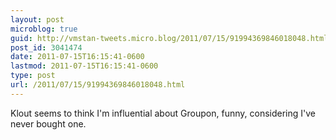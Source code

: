 ```yaml
---
layout: post
microblog: true
guid: http://vmstan-tweets.micro.blog/2011/07/15/91994369846018048.html
post_id: 3041474
date: 2011-07-15T16:15:41-0600
lastmod: 2011-07-15T16:15:41-0600
type: post
url: /2011/07/15/91994369846018048.html
---
```

Klout seems to think I'm influential about Groupon, funny, considering I've never bought one.
